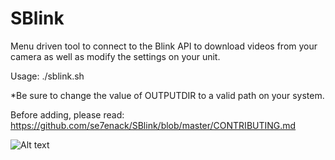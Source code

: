 # SBlink
Menu driven tool to connect to the Blink API to download videos from your camera as well as modify the settings on your unit.

Usage:
./sblink.sh

*Be sure to change the value of OUTPUTDIR to a valid path on your system.


Before adding, please read: https://github.com/se7enack/SBlink/blob/master/CONTRIBUTING.md



![Alt text](https://github.com/se7enack/SBlink/blob/master/ScreenShot.png?raw=true "SBlink Screenshot")
